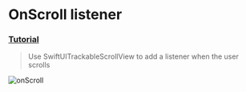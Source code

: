  # OnScroll listener
 ### [Tutorial](https://designcode.io/swiftui-handbook-onscroll-listener)
> Use SwiftUITrackableScrollView to add a listener when the user scrolls
 
 ![onScroll](https://github.com/user-attachments/assets/a8ae75ce-057a-4d7b-9416-3540d1a20609)